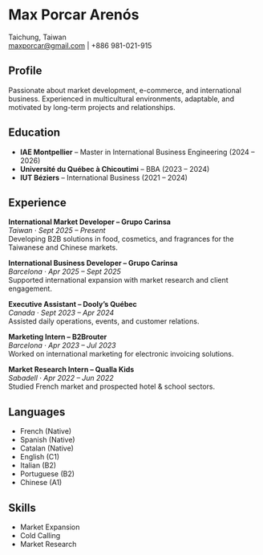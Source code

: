 # Max Porcar Arenós

Taichung, Taiwan  
maxporcar@gmail.com | +886 981-021-915


## Profile
Passionate about market development, e-commerce, and international business. Experienced in multicultural environments, adaptable, and motivated by long-term projects and relationships.


## Education

- **IAE Montpellier** – Master in International Business Engineering (2024 – 2026)  
- **Université du Québec à Chicoutimi** – BBA (2023 – 2024)  
- **IUT Béziers** – International Business (2021 – 2024)  


## Experience

**International Market Developer – Grupo Carinsa**  
*Taiwan · Sept 2025 – Present*  
Developing B2B solutions in food, cosmetics, and fragrances for the Taiwanese and Chinese markets.  

**International Business Developer – Grupo Carinsa**  
*Barcelona · Apr 2025 – Sept 2025*  
Supported international expansion with market research and client engagement.  

**Executive Assistant – Dooly’s Québec**  
*Canada · Sept 2023 – Apr 2024*  
Assisted daily operations, events, and customer relations.  

**Marketing Intern – B2Brouter**  
*Barcelona · Apr 2023 – Jul 2023*  
Worked on international marketing for electronic invoicing solutions.  

**Market Research Intern – Qualla Kids**  
*Sabadell · Apr 2022 – Jun 2022*  
Studied French market and prospected hotel & school sectors.  



## Languages

- French (Native)  
- Spanish (Native)  
- Catalan (Native)  
- English (C1)  
- Italian (B2)  
- Portuguese (B2)  
- Chinese (A1)  


## Skills

- Market Expansion  
- Cold Calling  
- Market Research  
